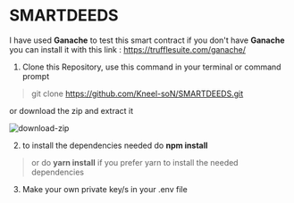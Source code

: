 # SMARTDEEDS
I have used **Ganache** to test this smart contract if you don't have **Ganache**
you can install it with this link
: https://trufflesuite.com/ganache/


1) Clone this Repository, use this command in your terminal or command prompt
>git clone https://github.com/Kneel-soN/SMARTDEEDS.git

 or download the zip and extract it 
 

![download-zip](https://github.com/Kneel-soN/SMARTDEEDS/assets/125803337/6c5bc73a-a623-4315-a874-606dde8dfad0)

2) to install the dependencies needed 
 do **npm install** 
 > or do **yarn install** if you prefer yarn to install the needed dependencies

3) Make your own private key/s in your .env file
  
